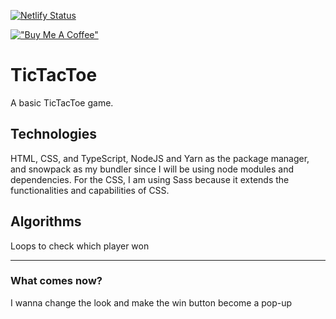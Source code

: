 [![Netlify Status](https://api.netlify.com/api/v1/badges/5bf4d368-d136-40aa-9bd8-70f535f4ead8/deploy-status)](https://app.netlify.com/sites/aadelafattah-tictactoe-web/deploys)

[!["Buy Me A Coffee"](https://www.buymeacoffee.com/assets/img/custom_images/orange_img.png)](https://www.buymeacoffee.com/aadele)

# TicTacToe

A basic TicTacToe game.

## Technologies

HTML, CSS, and TypeScript, NodeJS and Yarn as the package manager, and snowpack as my bundler since I will be using node modules and dependencies.
For the CSS, I am using Sass because it extends the functionalities and capabilities of CSS.

## Algorithms

Loops to check which player won

---

### What comes now?

I wanna change the look and make the win button become a pop-up
